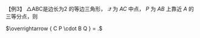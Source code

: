 【例3】 △ABC是边长为2 的等边三角形， $\mathcal { Q }$ 为 $A C$ 中点， $P$ 为 $A B$ 上靠近 $A$ 的三等分点，则

$\overrightarrow { C P \cdot B Q } = .$
